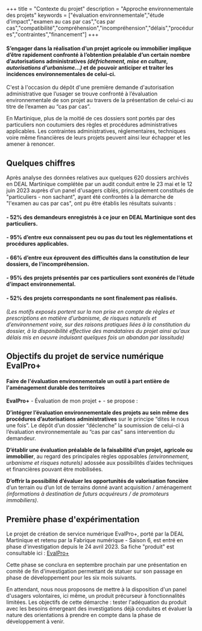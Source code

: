 +++
title = "Contexte du projet"
description = "Approche environnementale des projets"
keywords = ["évaluation environnementale","étude d'impact","examen au cas par cas","cas par cas","compatibilité","compréhension","incompréhension","délais","procédures","contraintes","financement"]
+++

#### S’engager dans la réalisation d’un projet agricole ou immobilier implique d’être rapidement confronté à l’obtention préalable d’un certain nombre d’autorisations administratives *(défrichement, mise en culture, autorisations d’urbanisme…)* et de pouvoir anticiper et traiter les incidences environnementales de celui-ci.

C'est à l'occasion du dépôt d'une première demande d'autorisation administrative que l’usager se trouve confronté à l’évaluation environnementale de son projet au travers de la présentation de celui-ci au titre de l’examen au “cas par cas”.

En Martinique, plus de la moitié de ces dossiers sont portés par des particuliers non coutumiers des règles et procédures administratives applicables. Les contraintes administratives, réglementaires, techniques voire même financières de leurs projets peuvent ainsi leur échapper et les amener à renoncer.
## Quelques chiffres

Après analyse des données relatives aux quelques 620 dossiers archivés en DEAL Martinique complétée par un audit conduit entre le 23 mai et le 12 juin 2023 auprès d'un panel d'usagers ciblés, principalement constitués de "particuliers - non sachant", ayant été confrontés à la démarche de "l'examen au cas par cas", ont pu être établis les résultats suivants :

#### - 52% des demandeurs enregistrés à ce jour en DEAL Martinique sont des particuliers.
#### - 95% d’entre eux connaissent peu ou pas du tout les réglementations et procédures applicables.
#### - 66% d’entre eux éprouvent des difficultés dans la constitution de leur dossiers, de l'incompréhension.
#### - 95% des projets présentés par ces particuliers sont exonérés de l’étude d’impact environnemental.
#### - 52% des projets correspondants ne sont finalement pas réalisés.
 *(Les motifs exposés portent sur la non prise en compte de règles et prescriptions en matière d’urbanisme, de risques naturels et d’environnement voire, sur des raisons pratiques liées à la constitution du dossier, à la disponibilité effective des mandataires du projet ainsi qu'aux délais mis en oeuvre induisant quelques fois un abandon par lassitude)*

## Objectifs du projet de service numérique EvalPro+
#### Faire de l'évaluation environnementale un outil à part entière de l'aménagement durable des territoires

**EvalPro+** - Évaluation de mon projet + - se propose :

**D’intégrer l’évaluation environnementale des projets au sein même des procédures d’autorisations administratives** sur le principe “dites le nous une fois”. Le dépôt d’un dossier “déclenche” la soumission de celui-ci à l’évaluation environnementale au “cas par cas” sans intervention du demandeur.

**D’établir une évaluation préalable de la faisabilité d’un projet, agricole ou immobilier**, au regard des principales règles opposables *(environnement, urbanisme et risques naturels)* adossée aux possibilités d’aides techniques et financières pouvant être mobilisées.

**D’offrir la possibilité d’évaluer les opportunités de valorisation foncière** d’un terrain ou d’un lot de terrains donné avant acquisition / aménagement *(informations à destination de futurs acquéreurs / de promoteurs immobiliers)*.

## Première phase d'expérimentation

Le projet de création de service numérique EvalPro+, porté par la DEAL Martinique et retenu par la Fabrique numérique - Saison 6, est entré en phase d'investigation depuis le 24 avril 2023. Sa fiche "produit" est consultable ici : [EvalPro+](https://beta.gouv.fr/startups/evalpro.html "Lien vers la page de présentation EvalPro+")

Cette phase se conclura en septembre prochain par une présentation en comité de fin d'investigation permettant de statuer sur son passage en phase de développement pour les six mois suivants.

En attendant, nous nous proposons de mettre à la disposition d'un panel d'usagers volontaires, ici même, un produit précurseur à fonctionnalités limitées. Les objectifs de cette démarche : tester l'adéquation du produit avec les besoins émergeant des investigations déjà conduites et évaluer la nature des orientations à prendre en compte dans la phase de développement à venir.
